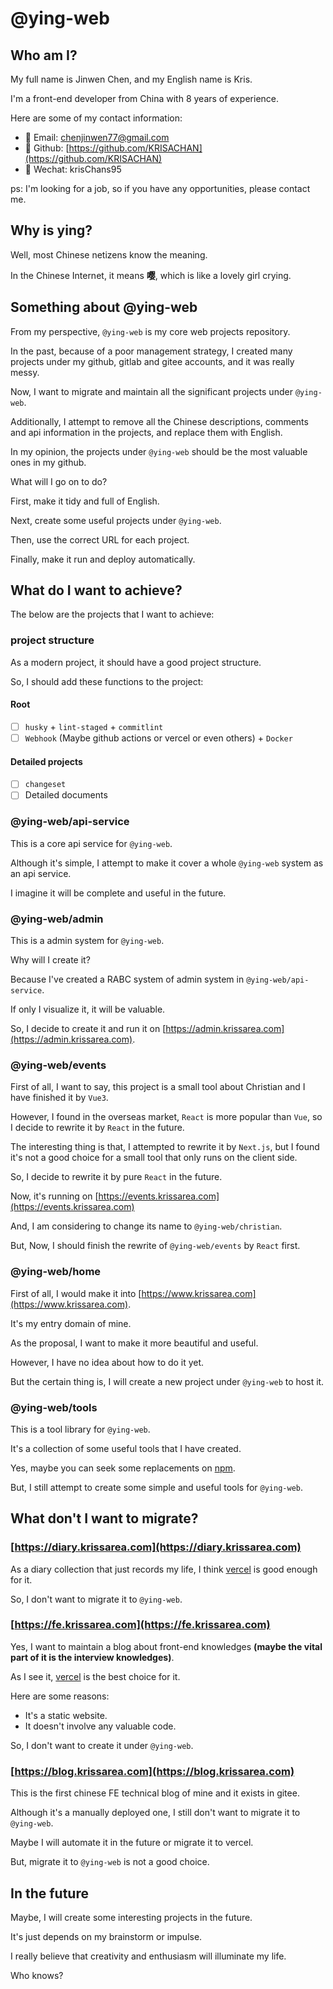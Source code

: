 # @ying-web

## Who am I?

My full name is Jinwen Chen, and my English name is Kris.

I'm a front-end developer from China with 8 years of experience.

Here are some of my contact information:

-   📧 Email: [chenjinwen77@gmail.com](mailto:chenjinwen77@gmail.com)
-   🐙 Github: [https://github.com/KRISACHAN](https://github.com/KRISACHAN)
-   💬 Wechat: krisChans95

ps: I'm looking for a job, so if you have any opportunities, please contact me.

## Why is **ying**?

Well, most Chinese netizens know the meaning.

In the Chinese Internet, it means **嘤**, which is like a lovely girl crying.

## Something about @ying-web

From my perspective, `@ying-web` is my core web projects repository.

In the past, because of a poor management strategy, I created many projects under my github, gitlab and gitee accounts, and it was really messy.

Now, I want to migrate and maintain all the significant projects under `@ying-web`.

Additionally, I attempt to remove all the Chinese descriptions, comments and api information in the projects, and replace them with English.

In my opinion, the projects under `@ying-web` should be the most valuable ones in my github.

What will I go on to do?

First, make it tidy and full of English.

Next, create some useful projects under `@ying-web`.

Then, use the correct URL for each project.

Finally, make it run and deploy automatically.

## What do I want to achieve?

The below are the projects that I want to achieve:

### project structure

As a modern project, it should have a good project structure.

So, I should add these functions to the project:

#### Root

-   [ ] `husky` + `lint-staged` + `commitlint`
-   [ ] `Webhook` (Maybe github actions or vercel or even others) + `Docker`

#### Detailed projects

-   [ ] `changeset`
-   [ ] Detailed documents

### @ying-web/api-service

This is a core api service for `@ying-web`.

Although it's simple, I attempt to make it cover a whole `@ying-web` system as an api service.

I imagine it will be complete and useful in the future.

### @ying-web/admin

This is a admin system for `@ying-web`.

Why will I create it?

Because I've created a RABC system of admin system in `@ying-web/api-service`.

If only I visualize it, it will be valuable.

So, I decide to create it and run it on [https://admin.krissarea.com](https://admin.krissarea.com).

### @ying-web/events

First of all, I want to say, this project is a small tool about Christian and I have finished it by `Vue3`.

However, I found in the overseas market, `React` is more popular than `Vue`, so I decide to rewrite it by `React` in the future.

The interesting thing is that, I attempted to rewrite it by `Next.js`, but I found it's not a good choice for a small tool that only runs on the client side.

So, I decide to rewrite it by pure `React` in the future.

Now, it's running on [https://events.krissarea.com](https://events.krissarea.com)

And, I am considering to change its name to `@ying-web/christian`.

But, Now, I should finish the rewrite of `@ying-web/events` by `React` first.

### @ying-web/home

First of all, I would make it into [https://www.krissarea.com](https://www.krissarea.com).

It's my entry domain of mine.

As the proposal, I want to make it more beautiful and useful.

However, I have no idea about how to do it yet.

But the certain thing is, I will create a new project under `@ying-web` to host it.

### @ying-web/tools

This is a tool library for `@ying-web`.

It's a collection of some useful tools that I have created.

Yes, maybe you can seek some replacements on [npm](https://www.npmjs.com).

But, I still attempt to create some simple and useful tools for `@ying-web`.

## What don't I want to migrate?

### [https://diary.krissarea.com](https://diary.krissarea.com)

As a diary collection that just records my life, I think [vercel](https://vercel.com) is good enough for it.

So, I don't want to migrate it to `@ying-web`.

### [https://fe.krissarea.com](https://fe.krissarea.com)

Yes, I want to maintain a blog about front-end knowledges **(maybe the vital part of it is the interview knowledges)**.

As I see it, [vercel](https://vercel.com) is the best choice for it.

Here are some reasons:

-   It's a static website.
-   It doesn't involve any valuable code.

So, I don't want to create it under `@ying-web`.

### [https://blog.krissarea.com](https://blog.krissarea.com)

This is the first chinese FE technical blog of mine and it exists in gitee.

Although it's a manually deployed one, I still don't want to migrate it to `@ying-web`.

Maybe I will automate it in the future or migrate it to vercel.

But, migrate it to `@ying-web` is not a good choice.

## In the future

Maybe, I will create some interesting projects in the future.

It's just depends on my brainstorm or impulse.

I really believe that creativity and enthusiasm will illuminate my life.

Who knows?

